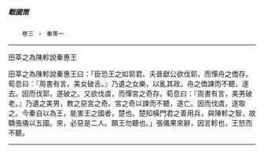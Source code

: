 

##### 戰國策
　　`卷三 ‧ 秦策一`

* * *

田莘之為陳軫說秦惠王

田莘之為陳軫說秦惠王曰：「臣恐王之如郭君。夫晉獻公欲伐郭，而憚舟之僑存。荀息曰：『周書有言，美女破舌。』乃遺之女樂，以亂其政。舟之僑諫而不聽，遂去。因而伐郭，遂破之。又欲伐虞，而憚宮之奇存。荀息曰：『周書有言，美男破老。』乃遺之美男，教之惡宮之奇。宮之奇以諫而不聽，遂亡。因而伐虞，遂取之。今秦自以為王，能害王之國者，楚也。楚知橫門君之善用兵，與陳軫之智，故驕張儀以五國。來，必惡是二人。願王勿聽也。」張儀果來辭，因言軫也，王怒而不聽。

* * *


